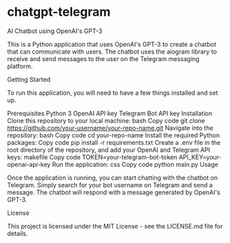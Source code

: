 # chatgpt-telegram

AI Chatbot using OpenAI's GPT-3

This is a Python application that uses OpenAI's GPT-3 to create a chatbot that can communicate with users. The chatbot uses the aiogram library to receive and send messages to the user on the Telegram messaging platform.

Getting Started

To run this application, you will need to have a few things installed and set up.

Prerequisites
Python 3
OpenAI API key
Telegram Bot API key
Installation
Clone this repository to your local machine:
bash
Copy code
git clone https://github.com/your-username/your-repo-name.git
Navigate into the repository:
bash
Copy code
cd your-repo-name
Install the required Python packages:
Copy code
pip install -r requirements.txt
Create a .env file in the root directory of the repository, and add your OpenAI and Telegram API keys:
makefile
Copy code
TOKEN=your-telegram-bot-token
API_KEY=your-openai-api-key
Run the application:
css
Copy code
python main.py
Usage

Once the application is running, you can start chatting with the chatbot on Telegram. Simply search for your bot username on Telegram and send a message. The chatbot will respond with a message generated by OpenAI's GPT-3.

License

This project is licensed under the MIT License - see the LICENSE.md file for details.
